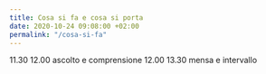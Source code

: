 ```yaml
---
title: Cosa si fa e cosa si porta
date: 2020-10-24 09:08:00 +02:00
permalink: "/cosa-si-fa"
---
```


11.30 12.00 ascolto e comprensione
12.00 13.30 mensa e intervallo
